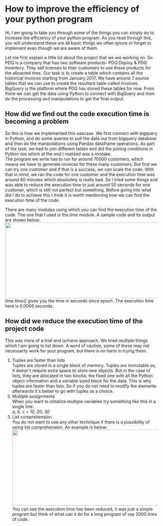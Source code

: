 # How to improve the efficiency of your python program
Hi, I am going to take you through some of the things you can simply do to increase the efficiency of your python program. As you read through this, you will understand these are all basic things we often ignore or forget to implement even though we are aware of them.

Let me first explain a little bit about the project that we are working on. So PDQ is a company that has two software products- PDQ Deploy & PDQ Inventory. They sell licenses to their customers to use these products for the alloacted time. Our task is to create a table which contains all the historical invoices starting from January 2017. We have around 7 source tables that we can use to create the resultant table called Invoices. BigQuery is the platform where PDQ has stored these tables for now. From there we can get the data using Python to connect with BigQuery and then do the processing and manipulations to get the final output.

## How did we find out the code execution time is becoming a problem
So this is how we implemented this usecase. We first connect with bigquery in Python, and do some queries to pull the data out from bigquery database and then do the manipulations using Pandas dataframe operations. As part of the task, we had to join different tables and did the joining conditions in Python too which at the end I realized was a mistake.\
The program we write has to run for around 70000 customers, which means we have to generate invoices for these many customers. But first we can try one customer and if that is a success, we can scale the code. With that in mind, we ran the code for one customer and the execution time was around 60 minutes which absolutely is really bad. 
So I tried some things and was able to reduce the execution time to just around 50 seconds for one customer, which is still not perfect but something. Before going into what did I do to achieve this I think it is worth mentioning how we can find the execution time of the code.

There are many modules using which you can find the execution time of the code. The one that I used is the _time_ module. A sample code and its output are shown below:\
<img src="https://user-images.githubusercontent.com/82940730/152287999-523ea722-f858-4d11-84ba-76488be77088.png" width="800" height="250">\
_time.time()_ gives you the time in seconds since epoch. The execution time here is 0.0006 seconds.

## How did we reduce the execution time of the project code
This was more of a _trial and achieve_ approach. We tried multiple things which I am going to list down. A word of caution, some of these may not necessarily work for your program, but there is no harm in trying them.
1. Tuples are faster than lists\
Tuples are stored in a single block of memory. Tuples are immutable so, It doesn't require extra space to store new objects. But in the case of lists, they are allocated in two blocks: the fixed one with all the Python object information and a variable sized block for the data. This is why tuples are faster than lists. So if you do not need to modify the elements afterwards it's better to go with tuples as a choice. 
2. Multiple assignments\
When you want to initialize multiple variables try something like this in a single line:\
_a, b, c = 10, 20, 30_
3. List comprehension\
You do not want to use any other technique if there is a possibility of using list comprehension. An example is below:\
<img src="https://user-images.githubusercontent.com/82940730/152291791-1bc87a07-7484-46a8-9703-ad5185fddfdc.png" width="800" height="250">\
You can see the execution time has been reduced, it was just a simple program but think of what can it do for a long program of say 2000 lines of code.































